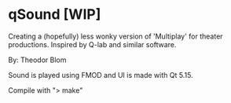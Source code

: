 # qSound [WIP]
Creating a (hopefully) less wonky version of 'Multiplay' for theater productions. Inspired by Q-lab and similar software.

By: Theodor Blom

Sound is played using FMOD and UI is made with Qt 5.15.

Compile with "> make"
